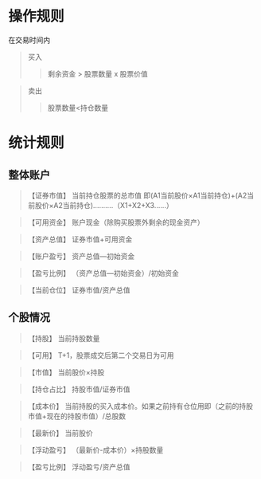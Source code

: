 # 操作规则 
在交易时间内
> 买入
>> 剩余资金 > 股票数量 x 股票价值

>卖出
>> 股票数量<持仓数量 

# 统计规则
## 整体账户

> 【证券市值】  当前持仓股票的总市值 即(A1当前股价×A1当前持仓)+(A2当前股价×A2当前持仓)……….（X1+X2+X3……）

> 【可用资金】  账户现金（除购买股票外剩余的现金资产）

> 【资产总值】  证券市值+可用资金

> 【账户盈亏】  资产总值—初始资金

> 【盈亏比例】 （资产总值—初始资金）/初始资金

> 【当前仓位】  证券市值/资产总值

## 个股情况

> 【持股】  当前持股数量

> 【可用】  T+1，股票成交后第二个交易日为可用

> 【市值】  当前股价×持股

> 【持仓占比】 持股市值/证券市值

> 【成本价】 当前持股的买入成本价。如果之前持有仓位用即（之前的持股市值+现在的持股市值）/总股数

> 【最新价】 当前股价

> 【浮动盈亏】 （最新价-成本价）×持股数量

> 【盈亏比例】  浮动盈亏/资产总值

